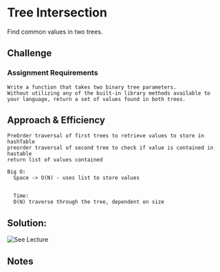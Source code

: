# Tree Intersection

Find common values in two trees.

## Challenge

### Assignment Requirements

   
    Write a function that takes two binary tree parameters.
    Without utilizing any of the built-in library methods available to your language, return a set of values found in both trees.


## Approach & Efficiency
    
    PreOrder traversal of first trees to retrieve values to store in hashTable
    preorder traversal of second tree to check if value is contained in hastable
    return list of values contained

    Big O:
      Space -> O(N) - uses list to store values
      
      
      Time: 
      O(N) traverse through the tree, dependent on size


## Solution:
 
![See Lecture](../../../../../../assets/)

  
## Notes
